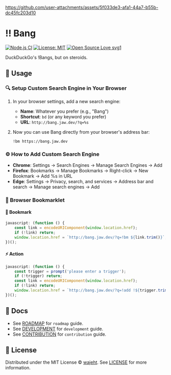 https://github.com/user-attachments/assets/5f033de3-afa1-44a7-b55b-dc45fc203d10

# ‼️ Bang

[![Node.js CI](https://github.com/wajeht/bang/actions/workflows/ci.yml/badge.svg?branch=main)](https://github.com/wajeht/bang/actions/workflows/ci.yml)
[![License: MIT](https://img.shields.io/badge/License-MIT-blue.svg)](https://opensource.org/licenses/MIT)
[![Open Source Love svg1](https://badges.frapsoft.com/os/v1/open-source.svg?v=103)](https://github.com/wajeht/bang)

DuckDuckGo's !Bangs, but on steroids.

## 📖 Usage

### 🔍 Setup Custom Search Engine in Your Browser

1. In your browser settings, add a new search engine:

   - **Name**: Whatever you prefer (e.g., "Bang")
   - **Shortcut**: `bd` (or any keyword you prefer)
   - **URL**: `http://bang.jaw.dev/?q=%s`

2. Now you can use Bang directly from your browser's address bar:
   ```
   !bm https://bang.jaw.dev
   ```

### ⚙️ How to Add Custom Search Engine

- **Chrome**: Settings → Search Engines → Manage Search Engines → Add
- **Firefox**: Bookmarks → Manage Bookmarks → Right-click → New Bookmark → Add %s in URL
- **Edge**: Settings → Privacy, search, and services → Address bar and search → Manage search engines → Add

### 🔖 Browser Bookmarklet

#### 🔖 Bookmark

```javascript
javascript: (function () {
	const link = encodeURIComponent(window.location.href);
	if (!link) return;
	window.location.href = `http://bang.jaw.dev/?q=!bm ${link.trim()}`;
})();
```

#### ⚡️ Action

```javascript
javascript: (function () {
	const trigger = prompt('please enter a trigger');
	if (!trigger) return;
	const link = encodeURIComponent(window.location.href);
	if (!link) return;
	window.location.href = `http://bang.jaw.dev/?q=!add !${trigger.trim()} ${link.trim()}`;
})();
```

## 📑 Docs

- See [ROADMAP](./docs/roadmap.md) for `roadmap` guide.
- See [DEVELOPMENT](./docs/development.md) for `development` guide.
- See [CONTRIBUTION](./docs/contribution.md) for `contribution` guide.

## 📜 License

Distributed under the MIT License © [wajeht](https://github.com/wajeht). See [LICENSE](./LICENSE) for more information.
